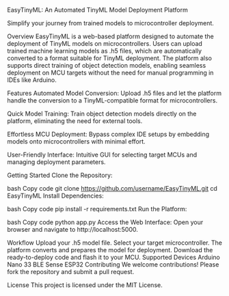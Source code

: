 EasyTinyML: An Automated TinyML Model Deployment Platform

Simplify your journey from trained models to microcontroller deployment.

Overview
EasyTinyML is a web-based platform designed to automate the deployment of TinyML models on microcontrollers. Users can upload trained machine learning models as .h5 files, which are automatically converted to a format suitable for TinyML deployment. The platform also supports direct training of object detection models, enabling seamless deployment on MCU targets without the need for manual programming in IDEs like Arduino.

Features
Automated Model Conversion:
Upload .h5 files and let the platform handle the conversion to a TinyML-compatible format for microcontrollers.

Quick Model Training:
Train object detection models directly on the platform, eliminating the need for external tools.

Effortless MCU Deployment:
Bypass complex IDE setups by embedding models onto microcontrollers with minimal effort.

User-Friendly Interface:
Intuitive GUI for selecting target MCUs and managing deployment parameters.

Getting Started
Clone the Repository:

bash
Copy code
git clone https://github.com/username/EasyTinyML.git
cd EasyTinyML
Install Dependencies:

bash
Copy code
pip install -r requirements.txt
Run the Platform:

bash
Copy code
python app.py
Access the Web Interface:
Open your browser and navigate to http://localhost:5000.

Workflow
Upload your .h5 model file.
Select your target microcontroller.
The platform converts and prepares the model for deployment.
Download the ready-to-deploy code and flash it to your MCU.
Supported Devices
Arduino Nano 33 BLE Sense
ESP32
Contributing
We welcome contributions! Please fork the repository and submit a pull request.

License
This project is licensed under the MIT License.

